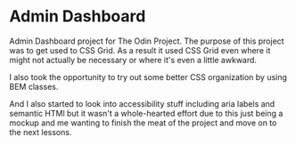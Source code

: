 # Admin Dashboard
Admin Dashboard project for The Odin Project. The purpose of this project was to get used to CSS Grid. As a result it used CSS Grid even where it might not actually be necessary or where it's even a little awkward.

I also took the opportunity to try out some better CSS organization by using BEM classes.

And I also started to look into accessibility stuff including aria labels and semantic HTMl but it wasn't a whole-hearted effort due to this just being a mockup and me wanting to finish the meat of the project and move on to the next lessons.
